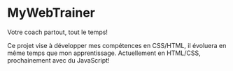 # MyWebTrainer
Votre coach partout, tout le temps!

Ce projet vise à développer mes compétences en CSS/HTML, il évoluera en même temps que mon apprentissage.
Actuellement en  HTML/CSS, prochainement avec du JavaScript!
